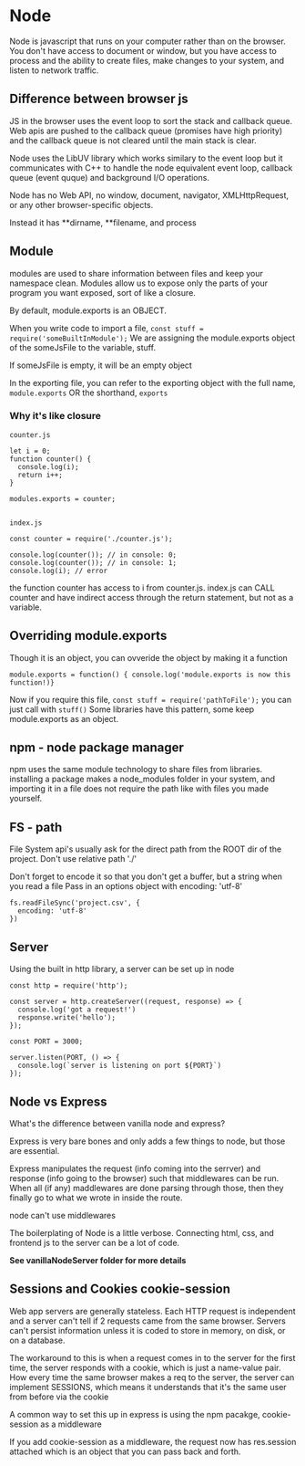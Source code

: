 # Node

Node is javascript that runs on your computer rather than on the browser.
You don't have access to document or window, but you have access to process and the ability to create files, make changes to your system, and listen to network traffic.

## Difference between browser js

JS in the browser uses the event loop to sort the stack and callback queue. Web apis are pushed to the callback queue (promises have high priority) and the callback queue is not cleared until the main stack is clear.

Node uses the LibUV library which works similary to the event loop but it communicates with C++ to handle the node equivalent event loop, callback queue (event quque) and background I/O operations.

Node has no Web API, no window, document, navigator, XMLHttpRequest, or any other browser-specific objects.

Instead it has **dirname, **filename, and process

## Module

modules are used to share information between files and keep your namespace clean.
Modules allow us to expose only the parts of your program you want exposed, sort of like a closure.

By default, module.exports is an OBJECT.

When you write code to import a file, `const stuff = require('someBuiltInModule');`
We are assigning the module.exports object of the someJsFile to the variable, stuff.

If someJsFile is empty, it will be an empty object

In the exporting file, you can refer to the exporting object with the full name, `module.exports`
OR the shorthand, `exports`

### Why it's like closure

```
counter.js

let i = 0;
function counter() {
  console.log(i);
  return i++;
}

modules.exports = counter;


index.js

const counter = require('./counter.js');

console.log(counter()); // in console: 0;
console.log(counter()); // in console: 1;
console.log(i); // error
```

the function counter has access to i from counter.js. index.js can CALL counter and have indirect access through the return statement, but not as a variable.

## Overriding module.exports

Though it is an object, you can ovveride the object by making it a function

`module.exports = function() { console.log('module.exports is now this function!)}`

Now if you require this file, `const stuff = require('pathToFile');`
you can just call with `stuff()`
Some libraries have this pattern, some keep module.exports as an object.

## npm - node package manager

npm uses the same module technology to share files from libraries. installing a package makes a node_modules folder in your system, and importing it in a file does not require the path like with files you made yourself.

## FS - path

File System api's usually ask for the direct path from the ROOT dir of the project. Don't use relative path './'

Don't forget to encode it so that you don't get a buffer, but a string when you read a file
Pass in an options object with encoding: 'utf-8'

```
fs.readFileSync('project.csv', {
  encoding: 'utf-8'
})
```

## Server

Using the built in http library, a server can be set up in node

```
const http = require('http');

const server = http.createServer((request, response) => {
  console.log('got a request!')
  response.write('hello');
});

const PORT = 3000;

server.listen(PORT, () => {
  console.log(`server is listening on port ${PORT}`)
});
```

## Node vs Express

What's the difference between vanilla node and express?

Express is very bare bones and only adds a few things to node, but those are essential.

Express manipulates the request (info coming into the serrver) and response (info going to the browser) such that middlewares can be run. When all (if any) maddlewares are done parsing through those, then they finally go to what we wrote in inside the route.

node can't use middlewares

The boilerplating of Node is a little verbose. Connecting html, css, and frontend js to the server can be a lot of code.

<strong>See vanillaNodeServer folder for more details</strong>

## Sessions and Cookies cookie-session

Web app servers are generally stateless. Each HTTP request is independent and a server can't tell if 2 requests came from the same browser. Servers can't persist information unless it is coded to store in memory, on disk, or on a database.

The workaround to this is when a request comes in to the server for the first time, the server responds with a cookie, which is just a name-value pair. How every time the same browser makes a req to the server, the server can implement SESSIONS, which means it understands that it's the same user from before via the cookie

A common way to set this up in express is using the npm pacakge, cookie-session as a middleware

If you add cookie-session as a middleware, the request now has res.session attached which is an object that you can pass back and forth.
